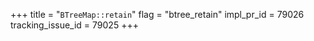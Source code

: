 +++
title = "`BTreeMap::retain`"
flag = "btree_retain"
impl_pr_id = 79026
tracking_issue_id = 79025
+++
